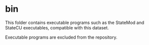 # bin #

This folder contains executable programs such as the StateMod and StateCU executables,
compatible with this dataset.

Executable programs are excluded from the repository.
